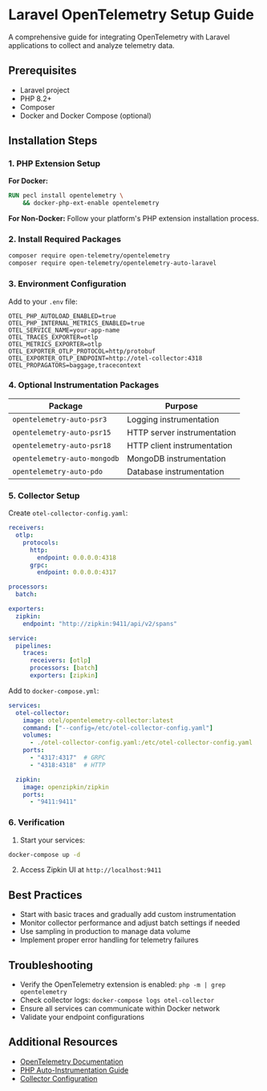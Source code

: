 # Laravel OpenTelemetry Setup Guide

A comprehensive guide for integrating OpenTelemetry with Laravel applications to collect and analyze telemetry data.

## Prerequisites

* Laravel project
* PHP 8.2+
* Composer
* Docker and Docker Compose (optional)

## Installation Steps

### 1. PHP Extension Setup

**For Docker:**
```dockerfile
RUN pecl install opentelemetry \
    && docker-php-ext-enable opentelemetry
```

**For Non-Docker:** Follow your platform's PHP extension installation process.

### 2. Install Required Packages

```bash
composer require open-telemetry/opentelemetry
composer require open-telemetry/opentelemetry-auto-laravel
```

### 3. Environment Configuration

Add to your `.env` file:

```env
OTEL_PHP_AUTOLOAD_ENABLED=true
OTEL_PHP_INTERNAL_METRICS_ENABLED=true
OTEL_SERVICE_NAME=your-app-name
OTEL_TRACES_EXPORTER=otlp
OTEL_METRICS_EXPORTER=otlp
OTEL_EXPORTER_OTLP_PROTOCOL=http/protobuf
OTEL_EXPORTER_OTLP_ENDPOINT=http://otel-collector:4318
OTEL_PROPAGATORS=baggage,tracecontext
```

### 4. Optional Instrumentation Packages

| Package | Purpose |
|---------|---------|
| `opentelemetry-auto-psr3` | Logging instrumentation |
| `opentelemetry-auto-psr15` | HTTP server instrumentation |
| `opentelemetry-auto-psr18` | HTTP client instrumentation |
| `opentelemetry-auto-mongodb` | MongoDB instrumentation |
| `opentelemetry-auto-pdo` | Database instrumentation |

### 5. Collector Setup

Create `otel-collector-config.yaml`:

```yaml
receivers:
  otlp:
    protocols:
      http:
        endpoint: 0.0.0.0:4318
      grpc:
        endpoint: 0.0.0.0:4317

processors:
  batch:

exporters:
  zipkin:
    endpoint: "http://zipkin:9411/api/v2/spans"

service:
  pipelines:
    traces:
      receivers: [otlp]
      processors: [batch]
      exporters: [zipkin]
```

Add to `docker-compose.yml`:

```yaml
services:
  otel-collector:
    image: otel/opentelemetry-collector:latest
    command: ["--config=/etc/otel-collector-config.yaml"]
    volumes:
      - ./otel-collector-config.yaml:/etc/otel-collector-config.yaml
    ports:
      - "4317:4317"  # GRPC
      - "4318:4318"  # HTTP

  zipkin:
    image: openzipkin/zipkin
    ports:
      - "9411:9411"
```

### 6. Verification

1. Start your services:
```bash
docker-compose up -d
```

2. Access Zipkin UI at `http://localhost:9411`

## Best Practices

* Start with basic traces and gradually add custom instrumentation
* Monitor collector performance and adjust batch settings if needed
* Use sampling in production to manage data volume
* Implement proper error handling for telemetry failures

## Troubleshooting

* Verify the OpenTelemetry extension is enabled: `php -m | grep opentelemetry`
* Check collector logs: `docker-compose logs otel-collector`
* Ensure all services can communicate within Docker network
* Validate your endpoint configurations

## Additional Resources

* [OpenTelemetry Documentation](https://opentelemetry.io/docs/)
* [PHP Auto-Instrumentation Guide](https://opentelemetry.io/docs/instrumentation/php/automatic/)
* [Collector Configuration](https://opentelemetry.io/docs/collector/configuration/)
